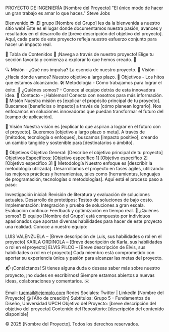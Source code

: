 PROYECTO DE INGENIERÍA
[Nombre del Proyecto]
"El único modo de hacer un gran trabajo es amar lo que haces."
Steve Jobs

Bienvenido 😎
¡El grupo [Nombre del Grupo] les da la bienvenida a nuestro sitio web! Este es el lugar donde documentamos nuestra pasión, avances y resultados en el desarrollo de [breve descripción del objetivo del proyecto]. Aquí, cada parte de este proyecto refleja nuestro esfuerzo conjunto para hacer un impacto real.

📑 Tabla de Contenidos 📑
¡Navega a través de nuestro proyecto! Elige tu sección favorita y comienza a explorar lo que hemos creado. 🚀

🔍 Misión - ¿Qué nos impulsa? La esencia de nuestro proyecto.
🎯 Visión - ¿Hacia dónde vamos? Nuestro objetivo a largo plazo.
🚀 Objetivos - Los hitos que estamos alcanzando.
🛠️ Metodología - Cómo trabajamos para lograr el éxito.
👥 ¿Quiénes somos? - Conoce al equipo detrás de esta innovadora idea.
💬 Contacto - ¡Hablemos! Conecta con nosotros para más información.
🚀 Misión
Nuestra misión es [explicar el propósito principal de tu proyecto]. Buscamos [beneficios o impacto] a través de [cómo planean lograrlo]. Nos enfocamos en soluciones innovadoras que puedan transformar el futuro del [campo de aplicación].

🌱 Visión
Nuestra visión es [explicar lo que aspiran a lograr en el futuro con el proyecto]. Queremos [objetivo a largo plazo o meta]. A través de [métodos, tecnología o enfoques], buscamos [impacto positivo], creando un cambio tangible y sostenible para [destinatarios o ámbito].

🎯 Objetivos
Objetivo General:
[Describe el objetivo principal de tu proyecto]
Objetivos Específicos:
[Objetivo específico 1]
[Objetivo específico 2]
[Objetivo específico 3]
🔧 Metodología
Nuestro enfoque es [describir la metodología utilizada]. Desarrollamos el proyecto en fases ágiles, utilizando las mejores prácticas y herramientas, tales como [herramientas, lenguajes de programación, tecnologías o metodologías]. Aquí está el proceso paso a paso:

Investigación inicial: Revisión de literatura y evaluación de soluciones actuales.
Desarrollo de prototipos: Testeo de soluciones de bajo costo.
Implementación: Integración y prueba de soluciones a gran escala.
Evaluación continua: Feedback y optimización en tiempo real.
👥 ¿Quiénes somos?
El equipo [Nombre del Grupo] está compuesto por individuos apasionados que aportan diversas habilidades para hacer de este proyecto una realidad. Conoce a nuestro equipo:

LUIS VALENZUELA – [Breve descripción de Luis, sus habilidades o rol en el proyecto]
KARLA ORDINOLA – [Breve descripción de Karla, sus habilidades o rol en el proyecto]
ELVIS PILCO – [Breve descripción de Elvis, sus habilidades o rol en el proyecto]
Cada miembro está comprometido con aportar su experiencia única y pasión para alcanzar las metas del proyecto.

📬 ¡Contáctanos!
Si tienes alguna duda o deseas saber más sobre nuestro proyecto, ¡no dudes en escribirnos! Siempre estamos abiertos a nuevas ideas, colaboraciones y comentarios. ✉️

Email: tuemail@ejemplo.com
Redes Sociales: Twitter | LinkedIn
[Nombre del Proyecto]
@ [Año de creación]
Subtítulos: Grupo 5 - Fundamentos de Diseño, Universidad UPCH
Objetivo del Proyecto: [breve descripción del objetivo del proyecto]
Contenido del Repositorio: [descripción del contenido disponible]


<footer>
  <p>&copy; 2025 [Nombre del Proyecto]. Todos los derechos reservados.</p>
</footer>

</body>
</html>

